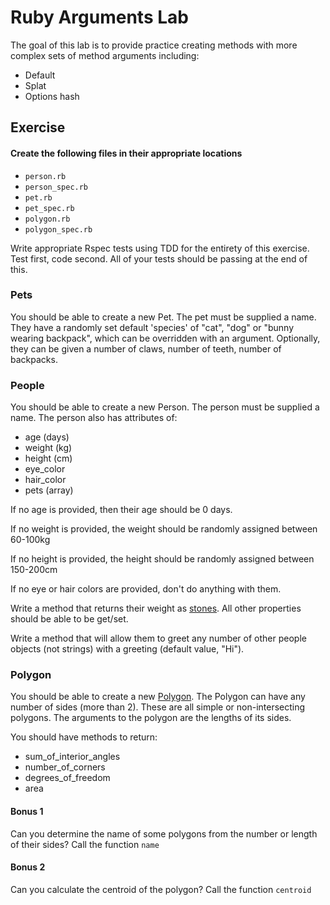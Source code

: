 # Ruby Arguments Lab

The goal of this lab is to provide practice creating methods with more complex sets of method arguments including:

- Default
- Splat
- Options hash

## Exercise

#### Create the following files in their appropriate locations
* `person.rb`
* `person_spec.rb`
* `pet.rb`
* `pet_spec.rb`
* `polygon.rb`
* `polygon_spec.rb`

Write appropriate Rspec tests using TDD for the entirety of this exercise. Test first, code second. All of your tests should be passing at the end of this.

### Pets

You should be able to create a new Pet. The pet must be supplied a name. They have a randomly set default 'species' of "cat", "dog" or "bunny wearing backpack", which can be overridden with an argument. Optionally, they can be given a number of claws, number of teeth, number of backpacks.

### People

You should be able to create a new Person. The person must be supplied a name. The person also has attributes of:

* age (days)
* weight (kg)
* height (cm)
* eye_color
* hair_color
* pets (array)

If no age is provided, then their age should be 0 days.

If no weight is provided, the weight should be randomly assigned between 60-100kg

If no height is provided, the height should be randomly assigned between 150-200cm

If no eye or hair colors are provided, don't do anything with them.

Write a method that returns their weight as [stones](http://en.wikipedia.org/wiki/Stone_(unit)). All other properties should be able to be get/set.

Write a method that will allow them to greet any number of other people objects (not strings) with a greeting (default value, "Hi").

### Polygon

You should be able to create a new [Polygon](http://en.wikipedia.org/wiki/Polygon). The Polygon can have any number of sides (more than 2). These are all simple or non-intersecting polygons. The arguments to the polygon are the lengths of its sides.

You should have methods to return:

- sum_of_interior_angles
- number_of_corners
- degrees_of_freedom
- area

#### Bonus 1
Can you determine the name of some polygons from the number or length of their sides? Call the function `name`

#### Bonus 2
Can you calculate the centroid of the polygon? Call the function `centroid`





